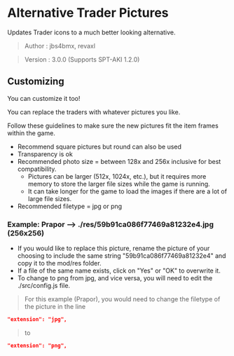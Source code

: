 # Alternative Trader Pictures

Updates Trader icons to a much better looking alternative.

>Author  : jbs4bmx, revaxl

>Version : 3.0.0 (Supports SPT-AKI 1.2.0)



## Customizing
You can customize it too!

You can replace the traders with whatever pictures you like.

Follow these guidelines to make sure the new pictures fit the item frames within the game.
* Recommend square pictures but round can also be used
* Transparency is ok
* Recommended photo size = between 128x and 256x inclusive for best compatibility.
  * Pictures can be larger (512x, 1024x, etc.), but it requires more memory to store the larger file sizes while the game is running.
  * It can take longer for the game to load the images if there are a lot of large file sizes.
* Recommended filetype = jpg or png



### Example: Prapor --> ./res/59b91ca086f77469a81232e4.jpg (256x256)
* If you would like to replace this picture, rename the picture of your choosing to include the same string "59b91ca086f77469a81232e4" and copy it to the mod/res folder.
* If a file of the same name exists, click on "Yes" or "OK" to overwrite it.
* To change to png from jpg, and vice versa, you will need to edit the ./src/config.js file.

>For this example (Prapor), you would need to change the filetype of the picture in the line
```json
"extension": "jpg",
```
>to
```json
"extension": "png",
```